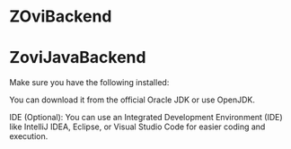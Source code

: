 # ZOviBackend
# ZoviJavaBackend

Make sure you have the following installed:

You can download it from the official Oracle JDK or use OpenJDK.

IDE (Optional): You can use an Integrated Development Environment (IDE) like IntelliJ IDEA, Eclipse, or Visual Studio Code for easier coding and execution.
